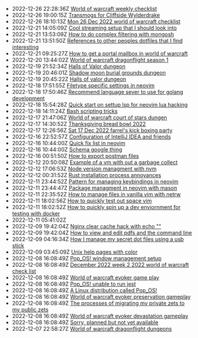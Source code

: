 * 2022-12-26 22:28:36Z [World of warcraft weekly checklist ](../48)
* 2022-12-26 19:00:15Z [Transmogs for Cliffside Wylderdrake](../47)
* 2022-12-26 18:10:13Z [Mon 26 Dec 2022 world of warcraft checklist](../46)
* 2022-12-21 14:05:09Z [Cool streaming setup that I should look into](../45)
* 2022-12-21 13:53:09Z [How to do complex filtering with mongosh](../43)
* 2022-12-21 13:51:50Z [References to other peoples dotfiles that I find interesting](../41)
* 2022-12-21 09:25:27Z [How to get a portal mailbox in world of warcraft](../40)
* 2022-12-20 13:44:02Z [World of warcraft dragonflight season 1](../30)
* 2022-12-19 21:52:34Z [Halls of Valor dungeon](../31)
* 2022-12-19 20:46:01Z [Shadow moon burial grounds dungeon](../38)
* 2022-12-19 20:45:22Z [Halls of valor dungeon](../39)
* 2022-12-18 17:51:55Z [Filetype specific settings in neovim](../37)
* 2022-12-18 17:50:46Z [Recommend language sever to use for golang development](../34)
* 2022-12-18 15:54:28Z [Quick start on settup lsp for neovim lua hacking](../18)
* 2022-12-18 14:11:24Z [Bash scripting tricks](../33)
* 2022-12-17 21:47:06Z [World of warcraft court of stars dungen](../32)
* 2022-12-17 14:30:52Z [Thanksgiving bread bowl 2022](../27)
* 2022-12-17 12:26:56Z [Sat 17 Dec 2022 farrel's kick boxing party](../29)
* 2022-12-16 22:52:57Z [Configuration of IntelliJ IDEA and friends](../28)
* 2022-12-16 10:44:00Z [Quick fix list in neovim](../21)
* 2022-12-16 10:44:00Z [Schema google thing](../25)
* 2022-12-16 00:51:50Z [How to export postman files](../26)
* 2022-12-12 20:50:08Z [Example of a vm with out a garbage collect](../24)
* 2022-12-12 17:06:53Z [Node version managment with nvm](../23)
* 2022-12-12 00:31:52Z [Rust installation process annoyances](../22)
* 2022-12-11 23:44:52Z [Pattern for managing keybindings in neovim](../20)
* 2022-12-11 23:44:47Z [Package managment in neovim with mason](../19)
* 2022-12-11 22:35:52Z [How to manage files in vanilla vim with netrw](../17)
* 2022-12-11 18:02:56Z [How to quickly test out space vim](../15)
* 2022-12-11 18:02:52Z [How to quickly spin up a dev enviornment for testing with docker](../16)
* 2022-12-11 05:41:02Z [](../14)
* 2022-12-09 19:42:04Z [Nginx clear cache hack with echo ""](../13)
* 2022-12-09 19:42:04Z [How to view and edit pdfs and the command line](../12)
* 2022-12-09 04:16:34Z [How I manage my secret dot files using a usb stick](../10)
* 2022-12-09 03:45:09Z [Unix help pages with color](../11)
* 2022-12-08 16:08:49Z [Pop_OS! window management setup](../6)
* 2022-12-08 16:08:49Z [December 2022 week 2 2022 world of warcraft check list](../5)
* 2022-12-08 16:08:49Z [World of warcraft evoker game play](../1)
* 2022-12-08 16:08:49Z [Pop_OS! unable to run jest](../8)
* 2022-12-08 16:08:49Z [A Linux distribution called Pop_OS!](../7)
* 2022-12-08 16:08:49Z [World of warcraft evoker preservation gameplay](../3)
* 2022-12-08 16:08:49Z [The processes of migrating my private zets to my public zets](../9)
* 2022-12-08 16:08:49Z [World of warcraft evoker devastation gameplay](../2)
* 2022-12-08 16:08:49Z [Sorry, planned but not yet available](../0)
* 2022-12-07 22:58:27Z [World of warcraft dragonflight dungeons](../4)
